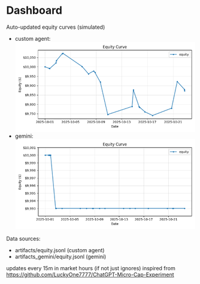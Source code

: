 # Dashboard

Auto-updated equity curves (simulated)

- custom agent: ![Equity Curve](artifacts/equity.png?v=57d72b9)
- gemini: ![Equity Curve (Gemini)](artifacts_gemini/equity.png?v=57d72b9)

Data sources:
- artifacts/equity.jsonl (custom agent)
- artifacts_gemini/equity.jsonl (gemini)

updates every 15m in market hours (if not just ignores)
inspired from https://github.com/LuckyOne7777/ChatGPT-Micro-Cap-Experiment